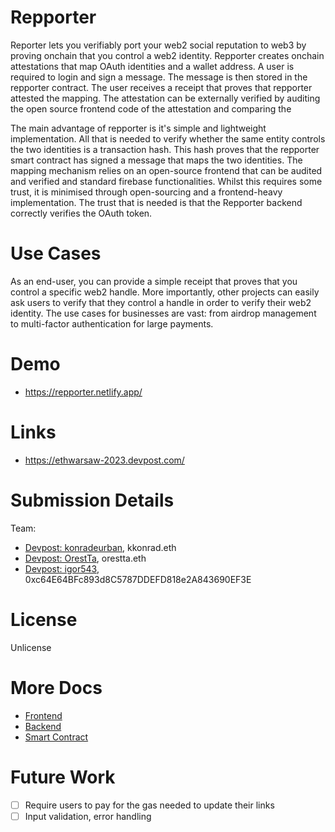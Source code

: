 # Repporter

Reporter lets you verifiably port your web2 social reputation to web3 by proving onchain that you control a web2 identity. Repporter creates onchain attestations that map OAuth identities and a wallet address. A user is required to login and sign a message. The message is then stored in the repporter contract. The user receives a receipt that proves that repporter attested the mapping. The attestation can be externally verified by auditing the open source frontend code of the attestation and comparing the  

The main advantage of repporter is it's simple and lightweight implementation. All that is needed to verify whether the same entity controls the two identities is a transaction hash. This hash proves that the repporter smart contract has signed a message that maps the two identities. The mapping mechanism relies on an open-source frontend that can be audited and verified and standard firebase functionalities. Whilst this requires some trust, it is minimised through open-sourcing and a frontend-heavy implementation. The trust that is needed is that the Repporter backend correctly verifies the OAuth token. 

# Use Cases

As an end-user, you can provide a simple receipt that proves that you control a specific web2 handle. More importantly, other projects can easily ask users to verify that they control a handle in order to verify their web2 identity. The use cases for businesses are vast: from airdrop management to multi-factor authentication for large payments.

# Demo

- https://repporter.netlify.app/

# Links
- https://ethwarsaw-2023.devpost.com/

# Submission Details

Team: 
- [Devpost: konradeurban](https://devpost.com/konradeurban), kkonrad.eth
- [Devpost: OrestTa](https://devpost.com/OrestTa), orestta.eth
- [Devpost: igor543](https://devpost.com/igor543), 0xc64E64BFc893d8C5787DDEFD818e2A843690EF3E

# License

Unlicense

# More Docs

- [Frontend](/frontend)
- [Backend](/backend)
- [Smart Contract](/contract)

# Future Work

- [ ] Require users to pay for the gas needed to update their links
- [ ] Input validation, error handling
